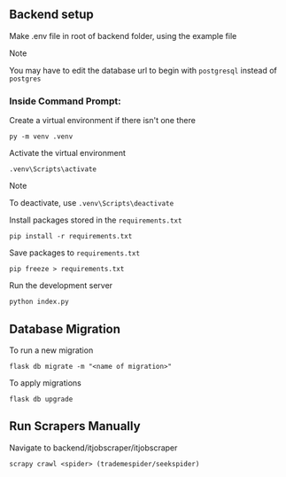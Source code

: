 ## Backend setup
Make .env file in root of backend folder, using the example file

>[!NOTE]
>You may have to edit the database url to begin with `postgresql` instead of `postgres`

### Inside Command Prompt:

Create a virtual environment if there isn't one there

```
py -m venv .venv
```

Activate the virtual environment
```
.venv\Scripts\activate
```

>[!NOTE]
>To deactivate, use `.venv\Scripts\deactivate`

Install packages stored in the `requirements.txt`

```
pip install -r requirements.txt
```

Save packages to `requirements.txt`
```
pip freeze > requirements.txt
```


Run the development server
```
python index.py
```

## Database Migration
To run a new migration

```
flask db migrate -m "<name of migration>"
```

To apply migrations

```
flask db upgrade
```

## Run Scrapers Manually
Navigate to backend/itjobscraper/itjobscraper

```
scrapy crawl <spider> (trademespider/seekspider)
```